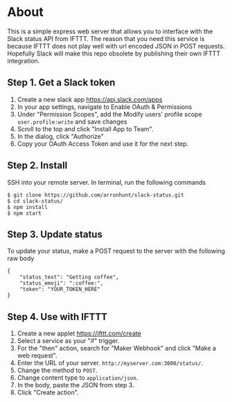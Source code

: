 # About
This is a simple express web server that allows you to interface with the Slack status API from IFTTT. The reason that you need this service is because IFTTT does not play well with url encoded JSON in POST requests. Hopefully Slack will make this repo obsolete by publishing their own IFTTT integration.

## Step 1. Get a Slack token

1. Create a new slack app https://api.slack.com/apps
2. In your app settings, navigate to Enable OAuth & Permissions
3. Under "Permission Scopes", add the Modify users' profile scope `user.profile:write` and save changes
4. Scroll to the top and click "Install App to Team".
5. In the dialog, click "Authorize"
6. Copy your OAuth Access Token and use it for the next step.

## Step 2. Install
SSH into your remote server. In terminal, run the following commands

```
$ git clone https://github.com/arronhunt/slack-status.git
$ cd slack-status/
$ npm install
$ npm start
```

## Step 3. Update status

To update your status, make a POST request to the server with the following raw body

```
{
	"status_text": "Getting coffee",
	"status_emoji": ":coffee:",
	"token": "YOUR_TOKEN_HERE"
}
```

## Step 4. Use with IFTTT

1. Create a new applet https://ifttt.com/create
2. Select a service as your "if" trigger.
3. For the "then" action, search for "Maker Webhook" and click "Make a web request".
4. Enter the URL of your server. `http://myserver.com:3000/status/`.
5. Change the method to `POST`.
6. Change content type to `application/json`.
7. In the body, paste the JSON from step 3.
8. Click "Create action".
